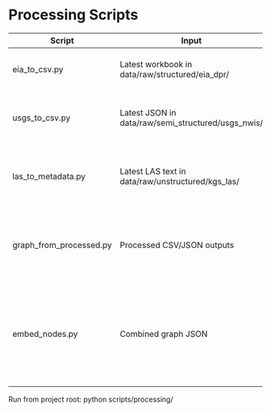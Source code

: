 ﻿# Processing Scripts

| Script | Input | Output | Notes |
| --- | --- | --- | --- |
| eia_to_csv.py | Latest workbook in data/raw/structured/eia_dpr/ | data/processed/tables/eia_dpr_latest.csv | Pure-Python XLSX parser (no pandas dependency). |
| usgs_to_csv.py | Latest JSON in data/raw/semi_structured/usgs_nwis/ | data/processed/tables/usgs_streamflow_latest.csv | Flattens NWIS time-series with site + variable metadata. |
| las_to_metadata.py | Latest LAS text in data/raw/unstructured/kgs_las/ | data/processed/graph/kgs_las_metadata.json | Extracts header stats & curve descriptors for graph ingestion. |
| graph_from_processed.py | Processed CSV/JSON outputs | data/processed/graph/combined_graph.json | Builds a lightweight node/edge representation combining EIA, USGS, and LAS data. |
| embed_nodes.py | Combined graph JSON | data/processed/embeddings/node_embeddings.json | Generates watsonx.ai embeddings when credentials are set, otherwise falls back to deterministic placeholders. |

Run from project root: python scripts/processing/<script>.py.
